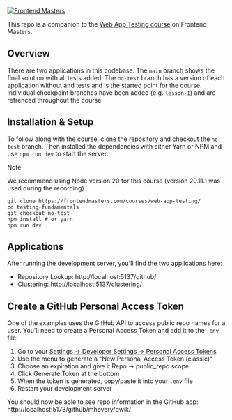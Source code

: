 [![Frontend Masters](https://static.frontendmasters.com/assets/brand/logos/full.png)](https://frontendmasters.com/courses/web-app-testing/)

This repo is a companion to the [Web App Testing course](https://frontendmasters.com/courses/web-app-testing/) on Frontend Masters.


## Overview

There are two applications in this codebase. The `main` branch shows the final solution with all tests added. The `no-test` branch has a version of each application without and tests and is the started point for the course. Individual checkpoint branches have been added (e.g. `lesson-1`) and are refrenced throughout the course.

## Installation & Setup

To follow along with the course, clone the repository and checkout the `no-test` branch. Then installed the dependencies with either Yarn or NPM and use `npm run dev` to start the server:

> [!NOTE]
> We recommend using Node version 20 for this course (version 20.11.1 was used during the recording)

```shell
git clone https://frontendmasters.com/courses/web-app-testing/
cd testing-fundamentals
git checkout no-test
npm install # or yarn
npm run dev
```
## Applications

After running the development server, you'll find the two applications here:
- Repository Lookup: http://localhost:5137/github/
- Clustering: http://localhost:5137/clustering/

## Create a GitHub Personal Access Token

One of the examples uses the GitHub API to access public repo names for a user. You'll need to create a Personal Access Token and add it to the `.env` file:

1. Go to your [Settings -> Developer Settings -> Personal Access Tokens](https://github.com/settings/tokens)
2. Use the menu to generate a "New Personal Access Token (classic)"
3. Choose an expiration and give it Repo -> public_repo scope
4. Click Generate Token at the bottom
5. When the token is generated, copy/paste it into your `.env` file
6. Restart your development server

You should now be able to see repo information in the GitHub app: http://localhost:5173/github/mhevery/qwik/


